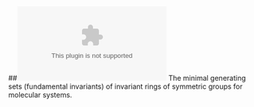 ##![](https://github.com/kjshao/FI/raw/master/icon_fi.eps)
The minimal generating sets (fundamental invariants) of invariant rings of symmetric groups for molecular systems.
